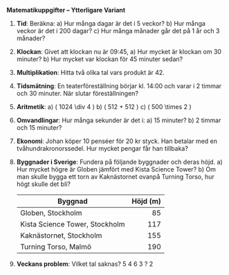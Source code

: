 **Matematikuppgifter – Ytterligare Variant**

1. **Tid**: Beräkna:
   a) Hur många dagar är det i 5 veckor?
   b) Hur många veckor är det i 200 dagar?
   c) Hur många månader går det på 1 år och 3 månader?

2. **Klockan**: Givet att klockan nu är 09:45,
   a) Hur mycket är klockan om 30 minuter?
   b) Hur mycket var klockan för 45 minuter sedan?

3. **Multiplikation**: Hitta två olika tal vars produkt är 42.

4. **Tidsmätning**: En teaterföreställning börjar kl. 14:00 och varar i 2 timmar och 30 minuter. När slutar föreställningen?

5. **Aritmetik**:
   a) \( 1024 \div 4 \)
   b) \( 512 + 512 \)
   c) \( 500 \times 2 \)

6. **Omvandlingar**: Hur många sekunder är det i:
   a) 15 minuter?
   b) 2 timmar och 15 minuter?

7. **Ekonomi**: Johan köper 10 penséer för 20 kr styck. Han betalar med en tvåhundrakronorssedel. Hur mycket pengar får han tillbaka?

8. **Byggnader i Sverige**: Fundera på följande byggnader och deras höjd.
   a) Hur mycket högre är Globen jämfört med Kista Science Tower?
   b) Om man skulle bygga ett torn av Kaknästornet ovanpå Turning Torso, hur högt skulle det bli?

   | Byggnad                | Höjd (m) |
   |------------------------|--------:|
   | Globen, Stockholm      | 85       |
   | Kista Science Tower, Stockholm | 117      |
   | Kaknästornet, Stockholm | 155     |
   | Turning Torso, Malmö   | 190      |

9. **Veckans problem**: Vilket tal saknas?
5 4 6 3 ? 2
